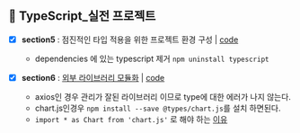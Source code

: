 ## 💠 TypeScript_실전 프로젝트
- [x] **section5** : 점진적인 타입 적용을 위한 프로젝트 환경 구성 | [code](https://github.com/gay0ung/JS_study/commit/44f182eed3015dcbdd69f28f2b0cd5dceae38094)
	- dependencies 에 있는 typescript 제거 `npm uninstall typescript`

- [x] **section6** : [외부 라이브러리 모듈화](https://velog.io/@gay0ung/%EC%99%B8%EB%B6%80-%EB%9D%BC%EC%9D%B4%EB%B8%8C%EB%9F%AC%EB%A6%AC-%EB%AA%A8%EB%93%88%ED%99%94) | [code](https://github.com/gay0ung/JS_study/commit/7e296b01723ac2153fa32374e97147067b7d00a1)
	- axios인 경우 관리가 잘된 라이브러리 이므로 type에 대한 에러가 나지 않는다.
	- chart.js인경우 `npm install --save @types/chart.js`를 설치 하면된다.
	- ` import * as Chart from 'chart.js' ` 로  해야 하는 [이유](https://stackoverflow.com/questions/56238356/understanding-esmoduleinterop-in-tsconfig-file)


